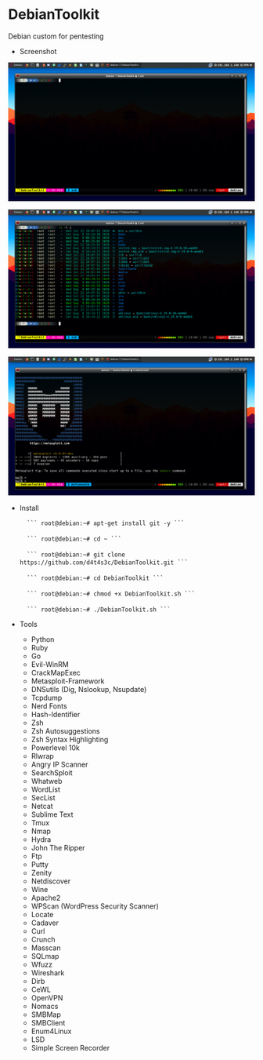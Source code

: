 # DebianToolkit

Debian custom for pentesting


* Screenshot

![](/screenshot/a.png)

![](/screenshot/b.png)

![](/screenshot/c.png)


* Install

        ``` root@debian:~# apt-get install git -y ```

        ``` root@debian:~# cd ~ ```

        ``` root@debian:~# git clone https://github.com/d4t4s3c/DebianToolkit.git ```

        ``` root@debian:~# cd DebianToolkit ```

        ``` root@debian:~# chmod +x DebianToolkit.sh ```

        ``` root@debian:~# ./DebianToolkit.sh ```

* Tools

  * Python
  * Ruby
  * Go
  * Evil-WinRM
  * CrackMapExec
  * Metasploit-Framework
  * DNSutils (Dig, Nslookup, Nsupdate)
  * Tcpdump
  * Nerd Fonts
  * Hash-Identifier
  * Zsh
  * Zsh Autosuggestions
  * Zsh Syntax Highlighting
  * Powerlevel 10k
  * Rlwrap
  * Angry IP Scanner
  * SearchSploit
  * Whatweb
  * WordList
  * SecList
  * Netcat
  * Sublime Text
  * Tmux
  * Nmap
  * Hydra
  * John The Ripper
  * Ftp
  * Putty
  * Zenity
  * Netdiscover
  * Wine
  * Apache2
  * WPScan (WordPress Security Scanner)
  * Locate
  * Cadaver
  * Curl
  * Crunch
  * Masscan
  * SQLmap
  * Wfuzz
  * Wireshark
  * Dirb
  * CeWL
  * OpenVPN
  * Nomacs
  * SMBMap
  * SMBClient
  * Enum4Linux
  * LSD
  * Simple Screen Recorder
